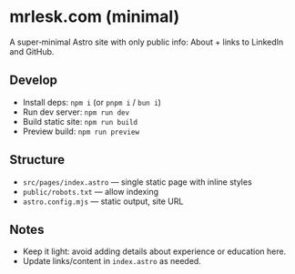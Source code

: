 # mrlesk.com (minimal)

A super‑minimal Astro site with only public info: About + links to LinkedIn and GitHub.

## Develop

- Install deps: `npm i` (or `pnpm i` / `bun i`)
- Run dev server: `npm run dev`
- Build static site: `npm run build`
- Preview build: `npm run preview`

## Structure

- `src/pages/index.astro` — single static page with inline styles
- `public/robots.txt` — allow indexing
- `astro.config.mjs` — static output, site URL

## Notes

- Keep it light: avoid adding details about experience or education here.
- Update links/content in `index.astro` as needed.
